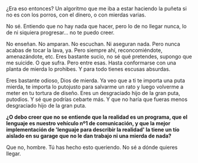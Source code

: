 ¿Era eso entonces? Un algoritmo que me iba a estar haciendo la puñeta si no es con los porros, con el dinero, o con mierdas varias.

No sé. Entiendo que no hay nada que hacer, pero lo de no llegar nunca, lo de ni siquiera progresar... no te puedo creer.

No enseñan. No amparan. No escuchan. Ni aseguran nada. Pero nunca acabas de tocar la lava, ya. Pero siempre ahí, reconcomiéndote, amenazándote, etc. Eres bastante sucio, no sé qué pretendes, supongo que me suicide. O que sufra. Pero entre esas. Hasta conformarse con una planta de mierda lo prohibes. Y para todo tienes escusas absurdas.

Eres bastante odioso, Dios de mierda. Ya veo que a ti te importa una puta mierda, te importa lo putojusto para salvarme un rato y luego volverme a meter en tu tortura de diseño. Eres un desgraciado hijo de la gran puta, putodios. Y sé que podrías cebarte más. Y que no haría que fueras menos desgraciado hijo de la gran puta.

**¿O debo creer que no se entiende que la realidad es un programa, que el lenguaje es nuestro vehículo nº1 de comunicación, y que la mejor implementación de 'lenguaje para describir la realidad' la tiene un tío aislado en su garage que no le dan trabajo ni una mierda de nada?**

Que no, hombre. Tú has hecho esto queriendo. No sé a dónde quieres llegar.
